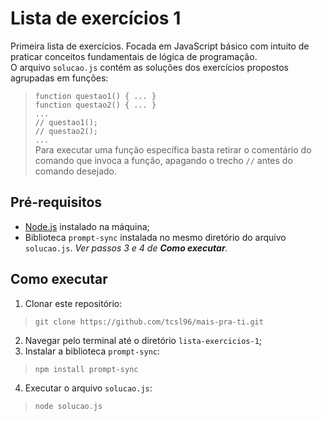 
# Lista de exercícios 1
Primeira lista de exercícios. Focada em JavaScript básico com intuito de praticar conceitos fundamentais de lógica de programação.  
O arquivo `solucao.js` contém as soluções dos exercícios propostos agrupadas em funções:
> `function questao1() { ... }`  
> `function questao2() { ... }`  
> `...`  
> `// questao1();`  
> `// questao2();`  
> `...`  
Para executar uma função específica basta retirar o comentário do comando que invoca a função, apagando o trecho `//` antes do comando desejado.
## Pré-requisitos
* [Node.js](https://nodejs.org/en/download) instalado na máquina;
* Biblioteca `prompt-sync` instalada no mesmo diretório do arquivo `solucao.js`. *Ver passos 3 e 4 de **Como executar**.*
## Como executar
1. Clonar este repositório:
> `git clone https://github.com/tcsl96/mais-pra-ti.git`
2. Navegar pelo terminal até o diretório `lista-exercicios-1`;
3. Instalar a biblioteca `prompt-sync`:
> `npm install prompt-sync`
4. Executar o arquivo `solucao.js`:
> `node solucao.js`